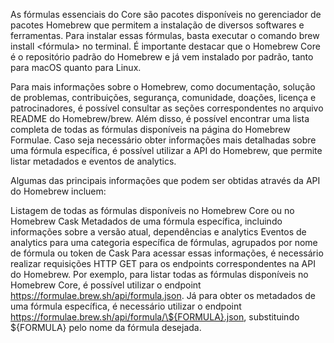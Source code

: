 As fórmulas essenciais do Core são pacotes disponíveis no gerenciador de pacotes Homebrew que permitem a instalação de diversos softwares e ferramentas. Para instalar essas fórmulas, basta executar o comando brew install <fórmula> no terminal. É importante destacar que o Homebrew Core é o repositório padrão do Homebrew e já vem instalado por padrão, tanto para macOS quanto para Linux.

Para mais informações sobre o Homebrew, como documentação, solução de problemas, contribuições, segurança, comunidade, doações, licença e patrocinadores, é possível consultar as seções correspondentes no arquivo README do Homebrew/brew. Além disso, é possível encontrar uma lista completa de todas as fórmulas disponíveis na página do Homebrew Formulae. Caso seja necessário obter informações mais detalhadas sobre uma fórmula específica, é possível utilizar a API do Homebrew, que permite listar metadados e eventos de analytics.

Algumas das principais informações que podem ser obtidas através da API do Homebrew incluem:

Listagem de todas as fórmulas disponíveis no Homebrew Core ou no Homebrew Cask
Metadados de uma fórmula específica, incluindo informações sobre a versão atual, dependências e analytics
Eventos de analytics para uma categoria específica de fórmulas, agrupados por nome de fórmula ou token de Cask
Para acessar essas informações, é necessário realizar requisições HTTP GET para os endpoints correspondentes na API do Homebrew. Por exemplo, para listar todas as fórmulas disponíveis no Homebrew Core, é possível utilizar o endpoint https://formulae.brew.sh/api/formula.json. Já para obter os metadados de uma fórmula específica, é necessário utilizar o endpoint https://formulae.brew.sh/api/formula/\${FORMULA}.json, substituindo \${FORMULA} pelo nome da fórmula desejada.

